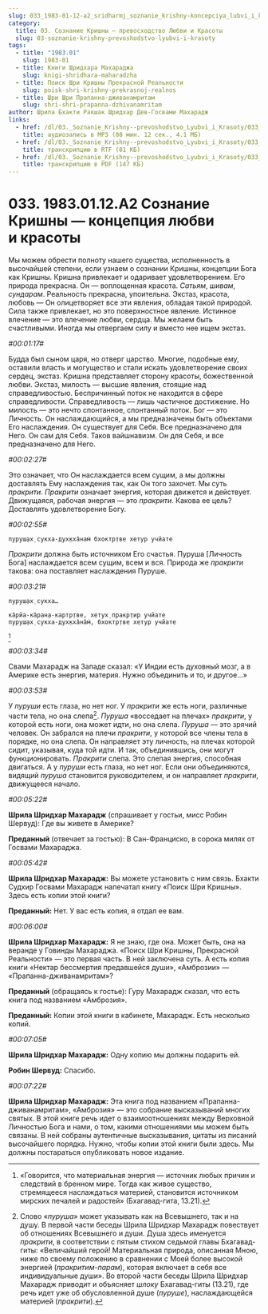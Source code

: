 ```yaml
---
slug: 033_1983-01-12-a2_sridharmj_soznanie_krishny-koncepciya_lubvi_i_krasoty
category:
  title: 03. Сознание Кришны — превосходство Любви и Красоты
  slug: 03-soznanie-krishny-prevoshodstvo-lyubvi-i-krasoty
tags:
  - title: "1983.01"
    slug: 1983-01
  - title: Книги Шридхара Махараджа
    slug: knigi-shridhara-maharadzha
  - title: Поиск Шри Кришны Прекрасной Реальности
    slug: poisk-shri-krishny-prekrasnoj-realnos
  - title: Шри Шри Прапанна-дживанамритам
    slug: shri-shri-prapanna-dzhivanamritam
author: Шрила Бхакти Ракшак Шридхар Дев-Госвами Махарадж
links:
  - href: /dl/03._Soznanie_Krishny--prevoshodstvo_Lyubvi_i_Krasoty/033_1983.01.12.A2_SridharMj_Soznanie_Krishny-koncepciya_lubvi_i_krasoty.mp3
    title: аудиозапись в MP3 (08 мин. 12 сек., 4.1 МБ)
  - href: /dl/03._Soznanie_Krishny--prevoshodstvo_Lyubvi_i_Krasoty/033_1983.01.12.A2_SridharMj_Soznanie_Krishny-koncepciya_lubvi_i_krasoty.rtf
    title: транскрипцию в RTF (81 КБ)
  - href: /dl/03._Soznanie_Krishny--prevoshodstvo_Lyubvi_i_Krasoty/033_1983.01.12.A2_SridharMj_Soznanie_Krishny-koncepciya_lubvi_i_krasoty.pdf
    title: транскрипцию в PDF (147 КБ)
---
```


# 033. 1983.01.12.A2 Сознание Кришны — концепция любви и красоты

Мы можем обрести полноту нашего существа, исполненность в высочайшей степени, если узнаем о сознании Кришны, концепции Бога как Кришны. Кришна привлекает и одаривает удовлетворением. Его природа прекрасна. Он — воплощенная красота. *Сатьям*, *шивам*, *сундарам*. Реальность прекрасна, упоительна. Экстаз, красота, любовь — Он олицетворяет все эти явления, обладая такой природой. Сила также привлекает, но это поверхностное явление. Истинное влечение — это влечение любви, сердца. Мы желаем быть счастливыми. Иногда мы отвергаем силу и вместо нее ищем экстаз.

*#00:01:17#*

Будда был сыном царя, но отверг царство. Многие, подобные ему, оставили власть и могущество и стали искать удовлетворение своих сердец, экстаз. Кришна представляет сторону красоты, божественной любви. Экстаз, милость — высшие явления, стоящие над справедливостью. Беспричинный поток не находится в сфере справедливости. Справедливость — лишь частичное достижение. Но милость — это нечто спонтанное, спонтанный поток. Бог — это Личность. Он наслаждающийся, а мы предназначены быть объектами Его наслаждения. Он существует для Себя. Все предназначено для Него. Он сам для Себя. Таков вайшнавизм. Он для Себя, и все предназначено для Него.

*#00:02:27#*

Это означает, что Он наслаждается всем сущим, а мы должны доставлять Ему наслаждения так, как Он того захочет. Мы суть *пракрити*. *Пракрити* означает энергия, которая движется и действует. Движущаяся, рабочая энергия — это *пракрити*. Какова ее цель? Доставлять удовлетворение Богу.

*#00:02:55#*

    пуруш̣ах̣ сукха-дух̣кха̄нам̇ бхоктр̣тве хетур учйате

*Пракрити* должна быть источником Его счастья. Пуруша [Личность Бога] наслаждается всем сущим, всем и вся. Природа же *пракрити* такова: она поставляет наслаждения Пуруше.

*#00:03:21#*

    пуруш̣ах̣ сукха…

    ка̄рйа-ка̄ран̣а-картр̣тве, хетух̣ пракр̣тир учйате
    пуруш̣ах̣ сукха-дух̣кха̄на̄м̇, бхоктр̣тве хетур учйате
[^_ftn1]

*#00:03:34#*

Свами Махарадж на Западе сказал: «У Индии есть духовный мозг, а в Америке есть энергия, материя. Нужно объединить и то, и другое…»

*#00:03:53#*

У *пуруши* есть глаза, но нет ног. У *пракрити* же есть ноги, различные части тела, но она слепа[^_ftn2]. *Пуруша* «восседает на плечах» *пракрити*, у которой есть ноги, она может идти, но она слепа. *Пуруша* — это зрячий человек. Он забрался на плечи *пракрити*, у которой все члены тела в порядке, но она слепа. Он направляет эту личность, на плечах которой сидит, указывая, куда той идти. И так, объединившись, они могут функционировать. *Пракрити* слепа. Это слепая энергия, способная двигаться. А у *пуруши* есть глаза, но нет ног. Если они объединяются, видящий *пуруша* становится руководителем, и он направляет *пракрити*, движущееся начало.

*#00:05:22#*

**Шрила Шридхар Махарадж** (спрашивает у гостьи, мисс Робин Шервуд): Где вы живете в Америке?

**Преданный** (отвечает за гостью): В Сан-Франциско, в сорока милях от Госвами Махараджа.

*#00:05:42#*

**Шрила Шридхар Махарадж:** Вы можете установить с ним связь. Бхакти Судхир Госвами Махарадж напечатал книгу «Поиск Шри Кришны». Здесь есть копии этой книги?

**Преданный:** Нет. У вас есть копия, я отдал ее вам.

*#00:06:00#*

**Шрила Шридхар Махарадж:** Я не знаю, где она. Может быть, она на веранде у Говинды Махараджа. «Поиск Шри Кришны, Прекрасной Реальности» — это первая часть. В ней заключена суть. А есть копия книги «Нектар бессмертия предавшейся души», «Амброзии» — «Прапанна-дживанамритам»?

**Преданный** (обращаясь к гостье): Гуру Махарадж сказал, что есть книга под названием «Амброзия».

**Преданный:** Копии этой книги в кабинете, Махарадж. Есть несколько копий.

*#00:07:05#*

**Шрила Шридхар Махарадж:** Одну копию мы должны подарить ей.

**Робин Шервуд:** Спасибо.

*#00:07:22#*

**Шрила Шридхар Махарадж:** Эта книга под названием «Прапанна-дживанамритам», «Амброзия» — это собрание высказываний многих святых. В этой книге речь идет о взаимоотношениях между Верховной Личностью Бога и нами, о том, какими отношениями мы можем быть связаны. В ней собраны аутентичные высказывания, цитаты из писаний высочайшего порядка. Нужно, чтобы копии этой книги были здесь. Мы должны постараться опубликовать новое издание.



[^_ftn1]: «Говорится, что материальная энергия — источник любых причин и следствий в бренном мире. Тогда как живое существо, стремящееся наслаждаться материей, становится источником мирских печалей и радостей» (Бхагавад-гита, 13.21).

[^_ftn2]: Слово «*пуруша*» может указывать как на Всевышнего, так и на душу. В первой части беседы Шрила Шридхар Махарадж повествует об отношениях Всевышнего и души. Душа здесь именуется *пракрити*, в соответствии с пятым стихом седьмой главы Бхагавад-гиты: «Величайший герой! Материальная природа, описанная Мною, ниже по своему положению в сравнении с Моей более высокой энергией (*пракритим-парам*), которая включает в себя все индивидуальные души». Во второй части беседы Шрила Шридхар Махарадж приводит и объясняет *шлоку* Бхагавад-гиты (13.21), где речь идет уже об обусловленной душе (*пуруше*), наслаждающейся материей (*пракрити*).

